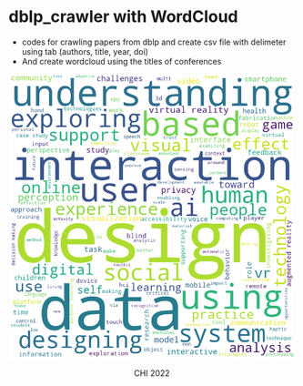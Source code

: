 # dblp_crawler with WordCloud
- codes for crawling papers from dblp and create csv file with delimeter using tab (authors, title, year, doi)
- And create wordcloud using the titles of conferences

<div align=center>
    <img src=https://github.com/DanbiAubrey/dblp_crawler/blob/master/wordcloud_figs/chi2021.png width=500>
    <p>CHI 2022</p>
</div>
